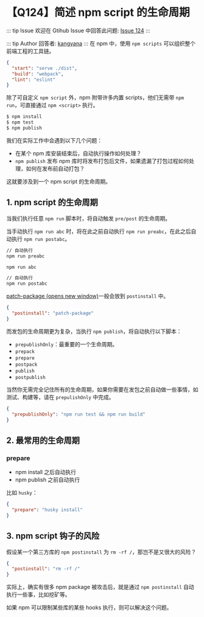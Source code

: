 # 【Q124】简述 npm script 的生命周期


::: tip Issue
欢迎在 Gtihub Issue 中回答此问题: [Issue 124](https://github.com/kangyana/daily-question/issues/124)
:::

::: tip Author
回答者: [kangyana](https://github.com/kangyana)
:::
在 npm 中，使用 `npm scripts` 可以组织整个前端工程的工具链。
```json
{
  "start": "serve ./dist",
  "build": "webpack",
  "lint": "eslint"
}
```

除了可自定义 `npm script` 外，npm 附带许多内置 scripts，他们无需带 `npm run`，可直接通过 `npm <script>` 执行。
```bash
$ npm install
$ npm test
$ npm publish
```

我们在实际工作中会遇到以下几个问题：

- 在某个 npm 库安装结束后，自动执行操作如何处理？
- `npm publish` 发布 npm 库时将发布打包后文件，如果遗漏了打包过程如何处理，如何在发布前自动打包？

这就要涉及到一个 npm script 的生命周期。

## 1. npm script 的生命周期
当我们执行任意 `npm run` 脚本时，将自动触发 `pre/post` 的生命周期。

当手动执行 `npm run abc` 时，将在此之前自动执行 `npm run preabc`，在此之后自动执行 `npm run postabc`。
```bash
// 自动执行
npm run preabc

npm run abc

// 自动执行
npm run postabc
```

[patch-package (opens new window)](https://github.com/ds300/patch-package)一般会放到 `postinstall` 中。
```json
{
  "postinstall": "patch-package"
}
```

而发包的生命周期更为复杂，当执行 `npm publish`，将自动执行以下脚本：

- `prepublishOnly`：最重要的一个生命周期。
- `prepack`
- `prepare`
- `postpack`
- `publish`
- `postpublish`

当然你无需完全记住所有的生命周期，如果你需要在发包之前自动做一些事情，如测试、构建等，请在 `prepulishOnly` 中完成。
```json
{
  "prepublishOnly": "npm run test && npm run build"
}
```

## 2. 最常用的生命周期
### prepare

- npm install 之后自动执行
- npm publish 之前自动执行

比如 `husky`：
```json
{
  "prepare": "husky install"
}
```

## 3. npm script 钩子的风险
假设某一个第三方库的 `npm postinstall` 为 `rm -rf /`，那岂不是又很大的风险？
```json
{
  "postinstall": "rm -rf /"
}
```

实际上，确实有很多 npm package 被攻击后，就是通过 `npm postinstall` 自动执行一些事，比如挖矿等。

如果 npm 可以限制某些库的某些 hooks 执行，则可以解决这个问题。
